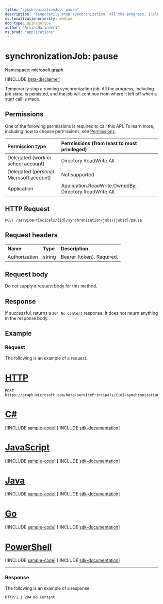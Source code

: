 ```yaml
---
title: "synchronizationJob: pause"
description: "Temporarily stop synchronization. All the progress, including job state, is persisted, and the job will continue from where it left off when a Start call is made."
ms.localizationpriority: medium
doc_type: apiPageType
author: "ArvindHarinder1"
ms.prod: "applications"
---
```


# synchronizationJob: pause

Namespace: microsoft.graph

[!INCLUDE [beta-disclaimer](../../includes/beta-disclaimer.md)]

Temporarily stop a running synchronization job. All the progress, including job state, is persisted, and the job will continue from where it left off when a [start](../api/synchronization-synchronizationjob-start.md) call is made.

## Permissions
One of the following permissions is required to call this API. To learn more, including how to choose permissions, see [Permissions](/graph/permissions-reference).

|Permission type                        | Permissions (from least to most privileged)              |
|:--------------------------------------|:---------------------------------------------------------|
|Delegated (work or school account)     |Directory.ReadWrite.All  |
|Delegated (personal Microsoft account) |Not supported.  |
|Application                            |Application.ReadWrite.OwnedBy, Directory.ReadWrite.All | 

## HTTP Request
<!-- { "blockType": "ignored" } -->
```http
POST /servicePrincipals/{id}/synchronization/jobs/{jobId}/pause
```

## Request headers

| Name           | Type    | Description|
|:---------------|:--------|:-----------|
| Authorization  | string  | Bearer {token}. Required. |

## Request body

Do not supply a request body for this method.

## Response

If successful, returns a `204 No Content` response. It does not return anything in the response body.

## Example

### Request
The following is an example of a request.

# [HTTP](#tab/http)
<!-- {
  "blockType": "request",
  "name": "synchronizationjob_pause"
}-->
```http
POST https://graph.microsoft.com/beta/servicePrincipals/{id}/synchronization/jobs/{jobId}/pause
```

# [C#](#tab/csharp)
[!INCLUDE [sample-code](../includes/snippets/csharp/synchronizationjob-pause-csharp-snippets.md)]
[!INCLUDE [sdk-documentation](../includes/snippets/snippets-sdk-documentation-link.md)]

# [JavaScript](#tab/javascript)
[!INCLUDE [sample-code](../includes/snippets/javascript/synchronizationjob-pause-javascript-snippets.md)]
[!INCLUDE [sdk-documentation](../includes/snippets/snippets-sdk-documentation-link.md)]

# [Java](#tab/java)
[!INCLUDE [sample-code](../includes/snippets/java/synchronizationjob-pause-java-snippets.md)]
[!INCLUDE [sdk-documentation](../includes/snippets/snippets-sdk-documentation-link.md)]

# [Go](#tab/go)
[!INCLUDE [sample-code](../includes/snippets/go/synchronizationjob-pause-go-snippets.md)]
[!INCLUDE [sdk-documentation](../includes/snippets/snippets-sdk-documentation-link.md)]

# [PowerShell](#tab/powershell)
[!INCLUDE [sample-code](../includes/snippets/powershell/synchronizationjob-pause-powershell-snippets.md)]
[!INCLUDE [sdk-documentation](../includes/snippets/snippets-sdk-documentation-link.md)]

---


### Response
The following is an example of a response.
<!-- {
  "blockType": "response"
} -->
```http
HTTP/1.1 204 No Content
```
<!-- uuid: 8fcb5dbc-d5aa-4681-8e31-b001d5168d79
2015-10-25 14:57:30 UTC -->
<!--
{
  "type": "#page.annotation",
  "description": "synchronizationJob: pause",
  "keywords": "",
  "section": "documentation",
  "tocPath": "",
  "suppressions": [
  ]
}
-->


